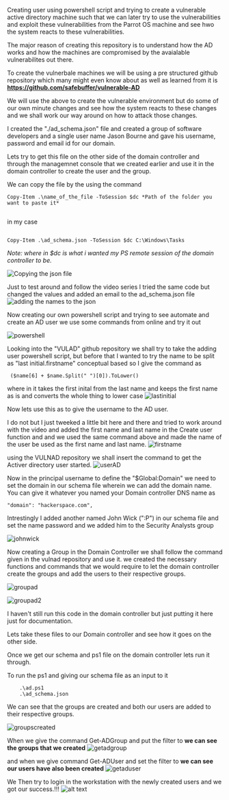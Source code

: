 Creating user using powershell script and trying to create a vulnerable active directory machine such that we can later try to use the vulnerabilities and exploit these vulnerabilities from the Parrot OS machine and see hwo the system reacts to these vulnerabilities. 

The major reason of creating this repository is to understand how the AD works and how the machines are compromised by the avaialable vulnerabilites out there. 

To create the vulnerbale machines we will be using a pre structured github repository which many might even know about as well as learned from it is **https://github.com/safebuffer/vulnerable-AD**

We will use the above to create the vulnerable environment but do some of our own minute changes and see how the system reacts to these changes and we shall work our way around on how to attack those changes.


I created the "./ad_schema.json" file and created a group of software developers and a single user name Jason Bourne and gave his username, password and email id for our domain. 

Lets try to get this file on the other side of the domain controller and through the managemnet console that we created earlier and use it in the domain controller to create the user and the group.

We can copy the file by the using the command 

```shell
Copy-Item .\name_of_the_file -ToSession $dc *Path of the folder you want to paste it*
 
 ```
 in my case

 ```shell

Copy-Item .\ad_schema.json -ToSession $dc C:\Windows\Tasks

```
*Note: where in $dc is what i wanted my PS remote session of the domain controller to be.*

![Copying the json file](./media/useradding.png)

Just to test around and follow the video series I tried the same code but changed the values and added an email to the ad_schema.json file
![adding the names to the json](./media/json.png)

Now creating our own powershell script and trying to see automate and create an AD user we use some commands from online and try it out 

![powershell](./media/powershell.png)

Looking into the "VULAD" github repository we shall try to take the adding user powershell script, but before that I wanted to try the name to be split as "last initial.firstname" conceptual based so I give the command as 

```shell
 ($name[6] + $name.Split(" ")[0]).ToLower()

 ```
 where in it takes the first inital from the last name and keeps the first name as is and converts the whole thing to lower case 
 ![lastinitial](./media/lastinitial.png)

 Now lets use this as to give the username to the AD user.

I do not but I just tweeked a little bit here and there and tried to work around with the video and added the first name and last name in the Create user function and and we used the same command above and made the name of the user be used as the first name and last name.
![firstname](./media/firstname.png)

using the VULNAD repository we shall insert the command to get the Activer directory user started.
![userAD](./media/userad.png)

Now in the principal username to define the "$Global:Domain" we need to set the domain in our schema file wherein we can add the domain name. You can give it whatever you named your Domain controller DNS name as

```shell
"domain": "hackerspace.com",
```
Intrestingly I added another named John Wick (":P") in our schema file and set the name password and we added him to the Security Analysts group

![johnwick](./media/johnwick.png)

Now creating a Group in the Domain Controller we shall follow the command given in the vulnad repository and use it. we created the necessary functions and commands that we would require to let the domain controller create the groups and add the users to their respective groups.

![groupad](./media/groupad.png)

![groupad2](./media/groupad2.png)

I haven't still run this code in the domain controller but just putting it here just for documentation.

Lets take these files to our Domain controller and see how it goes on the other side.

Once we get our schema and ps1 file on the domain controller lets run it through.

To run the ps1 and giving our schema file as an input to it 

```shell
    .\ad.ps1
    .\ad_schema.json
```
We can see that the groups are created and both our users are added to their respective groups.

![groupscreated](./media/groupscreated.png)

When we give the command Get-ADGroup and put the filter to **we can see the groups that we created**
![getadgroup](./media/getadgroup.png)

and when we give command Get-ADUser and set the filter to **we can see our users have also been created** 
![getaduser](./media/getaduser.png)
 
 We Then try to login in the workstation with the newly created users and we got our success.!!!
 ![alt text](./media/complete.png)




